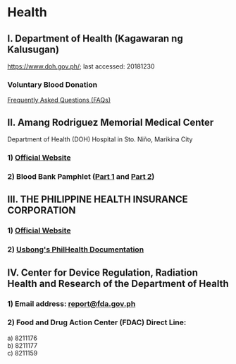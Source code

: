 # Health

## I. Department of Health (Kagawaran ng Kalusugan)

https://www.doh.gov.ph/; last accessed: 20181230

### Voluntary Blood Donation
[Frequently Asked Questions (FAQs)](https://www.doh.gov.ph/book/export/html/1416)

## II. Amang Rodriguez Memorial Medical Center
Department of Health (DOH) Hospital in Sto. Niño, Marikina City

### 1) [Official Website](http://armmc.doh.gov.ph/)

### 2) Blood Bank Pamphlet ([Part 1](https://github.com/usbong/documentation/blob/master/Usbong%20School/Systems%20Integration/Health/res/bloodBank1.JPG) and [Part 2](https://github.com/usbong/documentation/blob/master/Usbong%20School/Systems%20Integration/Health/res/bloodBank2.JPG))

## III. THE PHILIPPINE HEALTH INSURANCE CORPORATION

### 1) [Official Website](https://www.philhealth.gov.ph)

### 2) [Usbong's PhilHealth Documentation](https://github.com/usbong/documentation/blob/master/Usbong/company/PhilHealth.md)

## IV. Center for Device Regulation, Radiation Health and Research of the Department of Health

### 1) Email address: report@fda.gov.ph

### 2) Food and Drug Action Center (FDAC) Direct Line: 
a) 8211176</br>
b) 8211177</br>
c) 8211159</br>
